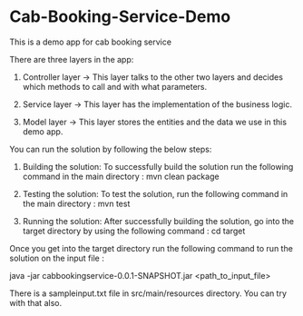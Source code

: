 # Cab-Booking-Service-Demo
This is a demo app for cab booking service

There are three layers in the app:

1) Controller layer -> This layer talks to the other two layers and decides which methods to call and with what parameters.

2) Service layer -> This layer has the implementation of the business logic.

3) Model layer -> This layer stores the entities and the data we use in this demo app. 


You can run the solution by following the below steps:

1) Building the solution: To successfully build the solution run the following command in the main directory : mvn clean package

2) Testing the solution: To test the solution, run the following command in the main directory : mvn test

3) Running the solution: After successfully building the solution, go into the target directory by using the following command : cd target

Once you get into the target directory run the following command to run the solution on the input file : 

java -jar cabbookingservice-0.0.1-SNAPSHOT.jar <path_to_input_file>

There is a sampleinput.txt file in src/main/resources directory. You can try with that also.
